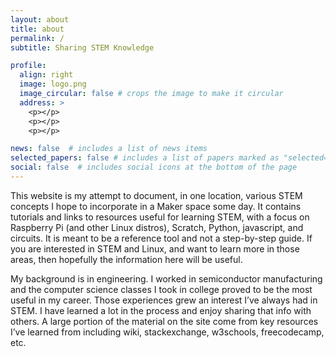 ```yaml
---
layout: about
title: about
permalink: /
subtitle: Sharing STEM Knowledge

profile:
  align: right
  image: logo.png
  image_circular: false # crops the image to make it circular
  address: >
    <p></p>
    <p></p>
    <p></p>

news: false  # includes a list of news items
selected_papers: false # includes a list of papers marked as "selected={true}"
social: false  # includes social icons at the bottom of the page
---
```


This website is my attempt to document, in one location, various STEM concepts I hope to incorporate in a Maker space some day. It contains tutorials and links to resources useful for learning STEM, with a focus on Raspberry Pi (and other Linux distros), Scratch, Python, javascript, and circuits. It is meant to be a reference tool and not a step-by-step guide. If you are interested in STEM and Linux, and want to learn more in those areas, then hopefully the information here will be useful.

My background is in engineering. I worked in semiconductor manufacturing and the computer science classes I took in college proved to be the most useful in my career. Those experiences grew an interest I’ve always had in STEM. I have learned a lot in the process and enjoy sharing that info with others. A large portion of the material on the site come from key resources I’ve learned from including wiki, stackexchange, w3schools, freecodecamp, etc.